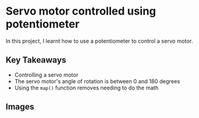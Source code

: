 # Servo motor controlled using potentiometer

In this project, I learnt how to use a potentiometer to control a servo motor.

## Key Takeaways

- Controlling a servo motor
- The servo motor's angle of rotation is between 0 and 180 degrees
- Using the `map()` function removes needing to do the math 

## Images

